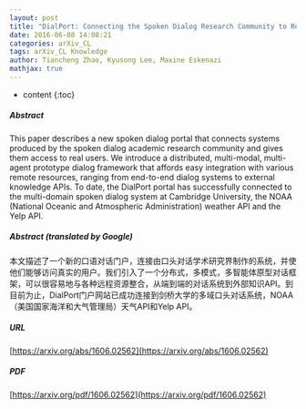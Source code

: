 ```yaml
---
layout: post
title: "DialPort: Connecting the Spoken Dialog Research Community to Real User Data"
date: 2016-06-08 14:08:21
categories: arXiv_CL
tags: arXiv_CL Knowledge
author: Tiancheng Zhao, Kyusong Lee, Maxine Eskenazi
mathjax: true
---
```


* content
{:toc}

##### Abstract
This paper describes a new spoken dialog portal that connects systems produced by the spoken dialog academic research community and gives them access to real users. We introduce a distributed, multi-modal, multi-agent prototype dialog framework that affords easy integration with various remote resources, ranging from end-to-end dialog systems to external knowledge APIs. To date, the DialPort portal has successfully connected to the multi-domain spoken dialog system at Cambridge University, the NOAA (National Oceanic and Atmospheric Administration) weather API and the Yelp API.

##### Abstract (translated by Google)
本文描述了一个新的口语对话门户，连接由口头对话学术研究界制作的系统，并使他们能够访问真实的用户。我们引入了一个分布式，多模式，多智能体原型对话框架，可以很容易地与各种远程资源整合，从端到端的对话系统到外部知识API。到目前为止，DialPort门户网站已成功连接到剑桥大学的多域口头对话系统，NOAA（美国国家海洋和大气管理局）天气API和Yelp API。

##### URL
[https://arxiv.org/abs/1606.02562](https://arxiv.org/abs/1606.02562)

##### PDF
[https://arxiv.org/pdf/1606.02562](https://arxiv.org/pdf/1606.02562)

